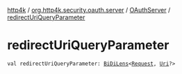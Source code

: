 [http4k](../../index.md) / [org.http4k.security.oauth.server](../index.md) / [OAuthServer](index.md) / [redirectUriQueryParameter](./redirect-uri-query-parameter.md)

# redirectUriQueryParameter

`val redirectUriQueryParameter: `[`BiDiLens`](../../org.http4k.lens/-bi-di-lens/index.md)`<`[`Request`](../../org.http4k.core/-request/index.md)`, `[`Uri`](../../org.http4k.core/-uri/index.md)`?>`